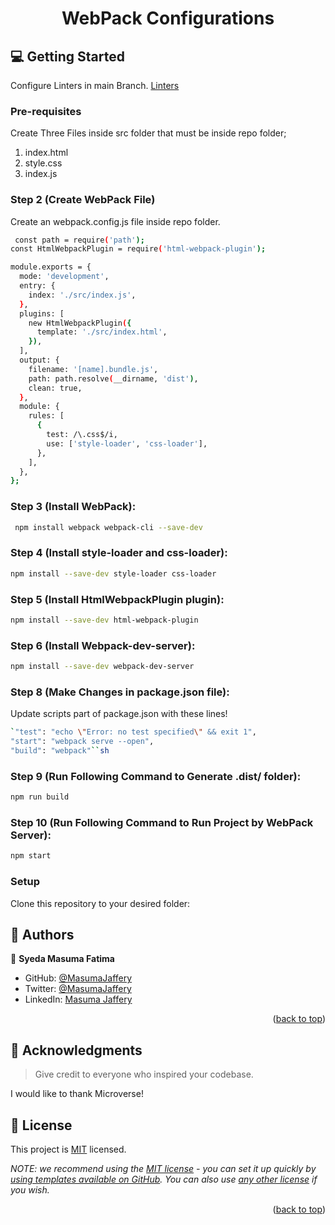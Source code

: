 <a name="readme-top"></a>

<!--
!!! IMPORTANT !!!
This README is an example of how you could professionally present your codebase. 
Writing documentation is a crucial part of your work as a professional software developer and cannot be ignored. 

You should modify this file to match your project and remove sections that don't apply.

REQUIRED SECTIONS:
- Table of Contents
- About the Project
  - Built With
  - Live Demo
- Getting Started
- Authors
- Future Features
- Contributing
- Show your support
- Acknowledgements
- License

OPTIONAL SECTIONS:
- FAQ

After you're finished please remove all the comments and instructions!

For more information on the importance of a professional README for your repositories: https://github.com/microverseinc/curriculum-transversal-skills/blob/main/documentation/articles/readme_best_practices.md
-->

  <h1 align = "center"><b>WebPack Configurations</b></h1>

</div>


## 💻 Getting Started <a name="getting-started"></a>

Configure Linters in main Branch.
<a href="https://github.com/MasumaJaffery/linters-config/tree/master/html-css-js">Linters</a>

### Pre-requisites
Create Three Files inside src folder that must be inside repo folder;
<ol>
<li>index.html</li>
<li>style.css</li>
<li>index.js</li>
</ol>

### Step 2 (Create WebPack File)
Create an webpack.config.js file inside repo folder.
```sh
 const path = require('path');
const HtmlWebpackPlugin = require('html-webpack-plugin');

module.exports = {
  mode: 'development',
  entry: {
    index: './src/index.js',
  },
  plugins: [
    new HtmlWebpackPlugin({
      template: './src/index.html',
    }),
  ],
  output: {
    filename: '[name].bundle.js',
    path: path.resolve(__dirname, 'dist'),
    clean: true,
  },
  module: {
    rules: [
      {
        test: /\.css$/i,
        use: ['style-loader', 'css-loader'],
      },
    ],
  },
};
```

### Step 3 (Install WebPack):

```sh
 npm install webpack webpack-cli --save-dev
```

### Step 4 (Install style-loader and css-loader):

```sh
npm install --save-dev style-loader css-loader
```

### Step 5 (Install HtmlWebpackPlugin plugin):

```sh
npm install --save-dev html-webpack-plugin
```

### Step 6 (Install Webpack-dev-server):

```sh
npm install --save-dev webpack-dev-server
```

### Step 8 (Make Changes in package.json file):
Update scripts part of package.json with these lines!
```sh
`"test": "echo \"Error: no test specified\" && exit 1",
"start": "webpack serve --open",
"build": "webpack"``sh
```
### Step 9 (Run Following Command to Generate .dist/ folder):
```sh
npm run build
```
### Step 10 (Run Following Command to Run Project by WebPack Server):
```sh
npm start
```
### Setup
Clone this repository to your desired folder:
<!--
Example commands:

```sh
  cd my-folder
  git clone git@github.com:MasumaJaffery/WebPack.git
```
--->

<!-- AUTHORS -->

## 👥 Authors <a name="authors"></a>


👤 **Syeda Masuma Fatima**

- GitHub: [@MasumaJaffery](https://github.com/MasumaJaffery)
- Twitter: [@MasumaJaffery](https://twitter.com/MasumaJaffery)
- LinkedIn: [Masuma Jaffery](https://www.linkedin.com/in/masuma-jaffery-797a29256/)

<p align="right">(<a href="#readme-top">back to top</a>)</p>

<!-- ACKNOWLEDGEMENTS -->

## 🙏 Acknowledgments <a name="acknowledgements"></a>

> Give credit to everyone who inspired your codebase.

I would like to thank Microverse!

<!-- LICENSE -->

## 📝 License <a name="license"></a>

This project is [MIT](./LICENSE) licensed.

_NOTE: we recommend using the [MIT license](https://choosealicense.com/licenses/mit/) - you can set it up quickly by [using templates available on GitHub](https://docs.github.com/en/communities/setting-up-your-project-for-healthy-contributions/adding-a-license-to-a-repository). You can also use [any other license](https://choosealicense.com/licenses/) if you wish._

<p align="right">(<a href="#readme-top">back to top</a>)</p>
